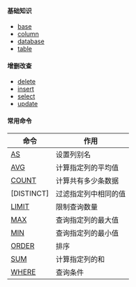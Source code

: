 #### 基础知识

- [base](/mysql/base.md)
- [column](/mysql/column.md)
- [database](/mysql/database.md)
- [table](/mysql/table.md)

#### 增删改查

- [delete](/mysql/delete.md)
- [insert](/mysql/insert.md)
- [select](/mysql/select.md)
- [update](/mysql/update.md)

#### 常用命令

| 命令 | 作用 |
| - | - |
| [AS](/mysql/as.md) | 设置列别名 |
| [AVG](/mysql/avg.md) | 计算指定列的平均值 |
| [COUNT](/mysql/count.md) | 计算共有多少条数据 |
| [DISTINCT] | 过滤指定列中相同的值 |
| [LIMIT](/mysql/limit.md) | 限制查询数量 |
| [MAX](/mysql/max.md) | 查询指定列的最大值 |
| [MIN](/mysql/min.md) | 查询指定列的最小值 |
| [ORDER](/mysql/order.md) | 排序 |
| [SUM](/mysql/sum.md) | 计算指定列的和 |
| [WHERE](/mysql/where.md) | 查询条件 |